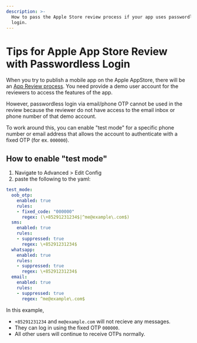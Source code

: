```yaml
---
description: >-
  How to pass the Apple Store review process if your app uses passwordless
  login.
---
```


# Tips for Apple App Store Review with Passwordless Login

When you try to publish a mobile app on the Apple AppStore, there will be an [App Review process](https://developer.apple.com/app-store/review/). You need provide a demo user account for the reviewers to access the features of the app.

However, passwordless login via email/phone OTP cannot be used in the review because the reviewer do not have access to the email inbox or phone number of that demo account.

To work around this, you can enable "test mode" for a specific phone number or email address that allows the account to authenticate with a fixed OTP (for ex. `000000`).

## How to enable "test mode"
1. Navigate to Advanced > Edit Config
2. paste the following to the yaml: 
  ```YAML
  test_mode:
    oob_otp:
      enabled: true
      rules:
      - fixed_code: "000000"
        regex: (\+85291231234$|^me@example\.com$)
    sms:
      enabled: true
      rules:
      - suppressed: true
        regex: \+85291231234$
    whatsapp:
      enabled: true
      rules:
      - suppressed: true
        regex: \+85291231234$
    email: 
      enabled: true
      rules:
      - suppressed: true
        regex: ^me@example\.com$
  ```
  In this example,
  - `+85291231234` and `me@example.com` will not recieve any messages.
  - They can log in using the fixed OTP `000000`.
  - All other users will continue to receive OTPs normally.